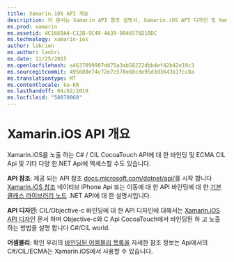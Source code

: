 ```yaml
---
title: Xamarin.iOS API 개요
description: 이 문서는 Xamarin API 참조 설명서, Xamarin.iOS API 디자인 및 Xamarin 개발에서 용도로 사용할 수 있는 어셈블리의 목록을 설명 하는 가이드를 링크 합니다.
ms.prod: xamarin
ms.assetid: 4C1669A4-C12B-9C49-4A39-9046576D10DC
ms.technology: xamarin-ios
author: lobrien
ms.author: laobri
ms.date: 11/25/2015
ms.openlocfilehash: a4637099907dd75a3ab58222dbb4ef42b42e19c3
ms.sourcegitcommit: 495680e74c72e7c570e68cde95d3d3643b1fcc8a
ms.translationtype: MT
ms.contentlocale: ko-KR
ms.lasthandoff: 04/02/2019
ms.locfileid: "58870068"
---
```

# <a name="xamarinios-api-overview"></a>Xamarin.iOS API 개요

Xamarin.iOS를 노출 하는 C# / CIL CocoaTouch API에 대 한 바인딩 및 ECMA CIL Api 및 기타 다양 한.NET Api에 액세스할 수도 있습니다.

 **API 참조**: 제공 되는 API 참조 [docs.microsoft.com/dotnet/api/](https://docs.microsoft.com/dotnet/api/)를 시작 합니다 [Xamarin.iOS 참조](https://docs.microsoft.com/dotnet/api/?view=xamarin-ios-sdk-12) 네이티브 iPhone Api 또는 이동에 대 한 API 바인딩에 대 한 [기본 클래스 라이브러리 노드](https://docs.microsoft.com/dotnet/api/?view=xamarinios-10.8) .NET API에 대 한 설명서입니다.

 **API 디자인**: CIL/Objective-c 바인딩에 대 한 API 디자인에 대해서는 [Xamarin.iOS API 디자인](~/ios/internals/api-design/index.md) 문서 하며 Objective-c와 C Api CocoaTouch에서 바인딩된 하 고 노출 하는 방법을 설명 합니다 C#/CIL world.

 **어셈블리**: 확인 우리의 [바인딩된 어셈블리 목록을](~/cross-platform/internals/available-assemblies.md) 자세한 참조 정보는 Api에서의 C#/CIL/ECMA는 Xamarin.iOS에서 사용할 수 있습니다.
